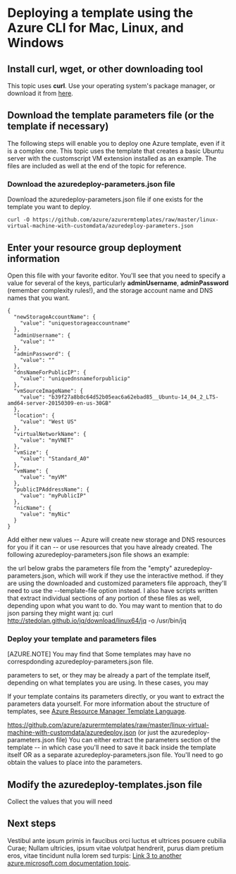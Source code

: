 <properties
   pageTitle="Deploying a template using the Azure CLI for Mac, Linux, and Windows | Microsoft Azure"
   description="Describes the basic steps to deploy or update any template."
   services="virtual-machines"
   documentationCenter=""
   authors="dlepow"
   manager="timlt"
   editor=""/>

<tags
   ms.service="virtual-machines"
   ms.devlang="na"
   ms.topic="article"
   ms.tgt_pltfrm="NA"
   ms.workload="infrastructure"
   ms.date="06/09/2015"
   ms.author="danlep"/>

# Deploying a template using the Azure CLI for Mac, Linux, and Windows

## Install curl, wget, or other downloading tool
This topic uses **curl**. Use your operating system's package manager, or download it from [here](http://curl.haxx.se/download.html).

## Download the template parameters file (or the template if necessary)

The following steps will enable you to deploy one Azure template, even if it is a complex one. This topic uses the template that creates a basic Ubuntu server with the customscript VM extension installed as an example. The files are included as well at the end of the topic for reference.

### Download the azuredeploy-parameters.json file

Download the azuredeploy-parameters.json file if one exists for the template you want to deploy.

    curl -O https://github.com/azure/azurermtemplates/raw/master/linux-virtual-machine-with-customdata/azuredeploy-parameters.json

## Enter your resource group deployment information

Open this file with your favorite editor. You'll see that you need to specify a value for several of the keys, particularly **adminUsername**, **adminPassword** (remember complexity rules!), and the storage account name and DNS names that you want.

    {
      "newStorageAccountName": {
        "value": "uniquestorageaccountname"
      },
      "adminUsername": {
        "value": ""
      },
      "adminPassword": {
        "value": ""
      },
      "dnsNameForPublicIP": {
        "value": "uniquednsnameforpublicip"
      },
      "vmSourceImageName": {
        "value": "b39f27a8b8c64d52b05eac6a62ebad85__Ubuntu-14_04_2_LTS-amd64-server-20150309-en-us-30GB"
      },
      "location": {
        "value": "West US"
      },
      "virtualNetworkName": {
        "value": "myVNET"
      },
      "vmSize": {
        "value": "Standard_A0"
      },
      "vmName": {
        "value": "myVM"
      },
      "publicIPAddressName": {
        "value": "myPublicIP"
      },
      "nicName": {
        "value": "myNic"
      }
    }

Add either new values -- Azure will create new storage and DNS resources for you if it can -- or use resources that you have already created. The following azuredeploy-parameters.json file shows an example:




the url below grabs the parameters file from the "empty" azuredeploy-parameters.json, which will work if they use the interactive method. if they are using the downloaded and customized parameters file approach, they'll need to use the --template-file <template-file> option instead.
I also have scripts written that extract individual sections of any portion of these files as well, depending upon what you want to do. You may want to mention that to do json parsing they might want jq: curl http://stedolan.github.io/jq/download/linux64/jq -o /usr/bin/jq


### Deploy your template and parameters files


[AZURE.NOTE] You may find that
Some templates may have no correspdonding azuredeploy-parameters.json file.

parameters to set, or they may be already a part of the template itself, depending on what templates you are using. In these cases, you may

If your template contains its parameters directly, or you want to extract the parameters data yourself. For more information about the structure of templates, see [Azure Resource Manager Template Language](https://msdn.microsoft.com/library/azure/dn835138.aspx).


https://github.com/azure/azurermtemplates/raw/master/linux-virtual-machine-with-customdata/azuredeploy.json (or just the azuredeploy-parameters.json file)
You can either extract the parameters section of the template -- in which case you'll need to save it back inside the template itself OR as a separate azuredeploy-parameters.json file. You'll need to go obtain the values to place into the parameters.

## Modify the azuredeploy-templates.json file

Collect the values that you will need

<!--Every topic should have next steps and links to the next logical set of content to keep the customer engaged-->
## Next steps

Vestibul ante ipsum primis in faucibus orci luctus et ultrices posuere cubilia Curae; Nullam ultricies, ipsum vitae volutpat hendrerit, purus diam pretium eros, vitae tincidunt nulla lorem sed turpis: [Link 3 to another azure.microsoft.com documentation topic](storage-whatis-account.md).

<!--Image references-->
[5]: ./media/markdown-template-for-new-articles/octocats.png
[6]: ./media/markdown-template-for-new-articles/pretty49.png
[7]: ./media/markdown-template-for-new-articles/channel-9.png
[8]: ./media/markdown-template-for-new-articles/copytemplate.png
